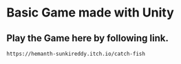 # Basic Game made with Unity

## Play the Game here by following link. 
```
https://hemanth-sunkireddy.itch.io/catch-fish
```
